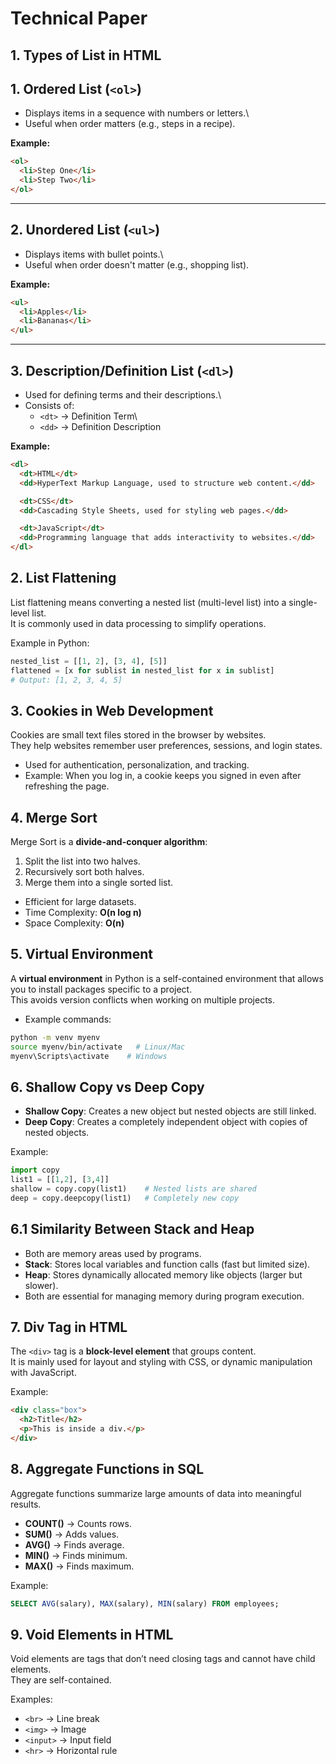 # Technical Paper

## 1. Types of List in HTML

## 1. Ordered List (`<ol>`)

-   Displays items in a sequence with numbers or letters.\
-   Useful when order matters (e.g., steps in a recipe).

**Example:**

``` html
<ol>
  <li>Step One</li>
  <li>Step Two</li>
</ol>
```

------------------------------------------------------------------------

## 2. Unordered List (`<ul>`)

-   Displays items with bullet points.\
-   Useful when order doesn't matter (e.g., shopping list).

**Example:**

``` html
<ul>
  <li>Apples</li>
  <li>Bananas</li>
</ul>
```

------------------------------------------------------------------------

## 3. Description/Definition List (`<dl>`)

-   Used for defining terms and their descriptions.\
-   Consists of:
    -   `<dt>` → Definition Term\
    -   `<dd>` → Definition Description

**Example:**

``` html
<dl>
  <dt>HTML</dt>
  <dd>HyperText Markup Language, used to structure web content.</dd>

  <dt>CSS</dt>
  <dd>Cascading Style Sheets, used for styling web pages.</dd>

  <dt>JavaScript</dt>
  <dd>Programming language that adds interactivity to websites.</dd>
</dl>
```


## 2. List Flattening
List flattening means converting a nested list (multi-level list) into a single-level list.  
It is commonly used in data processing to simplify operations.

Example in Python:  
```python
nested_list = [[1, 2], [3, 4], [5]]
flattened = [x for sublist in nested_list for x in sublist]
# Output: [1, 2, 3, 4, 5]
```

## 3. Cookies in Web Development
Cookies are small text files stored in the browser by websites.  
They help websites remember user preferences, sessions, and login states.

- Used for authentication, personalization, and tracking.  
- Example: When you log in, a cookie keeps you signed in even after refreshing the page.

## 4. Merge Sort
Merge Sort is a **divide-and-conquer algorithm**:
1. Split the list into two halves.  
2. Recursively sort both halves.  
3. Merge them into a single sorted list.

- Efficient for large datasets.  
- Time Complexity: **O(n log n)**  
- Space Complexity: **O(n)**

## 5. Virtual Environment
A **virtual environment** in Python is a self-contained environment that allows you to install packages specific to a project.  
This avoids version conflicts when working on multiple projects.

- Example commands:  
```bash
python -m venv myenv
source myenv/bin/activate   # Linux/Mac
myenv\Scripts\activate    # Windows
```

## 6. Shallow Copy vs Deep Copy
- **Shallow Copy**: Creates a new object but nested objects are still linked.  
- **Deep Copy**: Creates a completely independent object with copies of nested objects.

Example:  
```python
import copy
list1 = [[1,2], [3,4]]
shallow = copy.copy(list1)    # Nested lists are shared
deep = copy.deepcopy(list1)   # Completely new copy
```

## 6.1 Similarity Between Stack and Heap
- Both are memory areas used by programs.  
- **Stack**: Stores local variables and function calls (fast but limited size).  
- **Heap**: Stores dynamically allocated memory like objects (larger but slower).  
- Both are essential for managing memory during program execution.

## 7. Div Tag in HTML
The `<div>` tag is a **block-level element** that groups content.  
It is mainly used for layout and styling with CSS, or dynamic manipulation with JavaScript.

Example:  
```html
<div class="box">
  <h2>Title</h2>
  <p>This is inside a div.</p>
</div>
```

## 8. Aggregate Functions in SQL
Aggregate functions summarize large amounts of data into meaningful results.

- **COUNT()** → Counts rows.  
- **SUM()** → Adds values.  
- **AVG()** → Finds average.  
- **MIN()** → Finds minimum.  
- **MAX()** → Finds maximum.  

Example:  
```sql
SELECT AVG(salary), MAX(salary), MIN(salary) FROM employees;
```

## 9. Void Elements in HTML
Void elements are tags that don’t need closing tags and cannot have child elements.  
They are self-contained.

Examples:  
- `<br>` → Line break  
- `<img>` → Image  
- `<input>` → Input field  
- `<hr>` → Horizontal rule  
